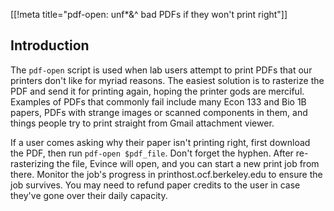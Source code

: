 [[!meta title="pdf-open: unf*&^ bad PDFs if they won't print right"]]

## Introduction

The `pdf-open` script is used when lab users attempt to print PDFs that our printers don't like for myriad reasons. The easiest solution is to rasterize the PDF and send it for printing again, hoping the printer gods are merciful. Examples of PDFs that commonly fail include many Econ 133 and Bio 1B papers, PDFs with strange images or scanned components in them, and things people try to print straight from Gmail attachment viewer.

If a user comes asking why their paper isn't printing right, first download the PDF, then run `pdf-open $pdf_file`. Don't forget the hyphen. After re-rasterizing the file, Evince will open, and you can start a new print job from there. Monitor the job's progress in printhost.ocf.berkeley.edu to ensure the job survives. You may need to refund paper credits to the user in case they've gone over their daily capacity.
